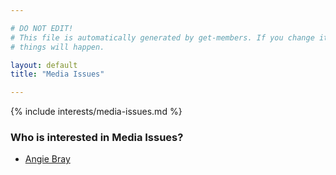 ```yaml
---

# DO NOT EDIT!
# This file is automatically generated by get-members. If you change it, bad
# things will happen.

layout: default
title: "Media Issues"

---
```


{% include interests/media-issues.md %}

### Who is interested in Media Issues?


* [Angie Bray](/members/angie-bray.html)
